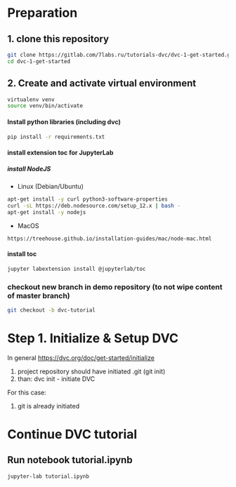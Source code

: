 
# Preparation

## 1. clone this repository

```bash
git clone https://gitlab.com/7labs.ru/tutorials-dvc/dvc-1-get-started.git
cd dvc-1-get-started
```

## 2. Create and activate virtual environment

```bash
virtualenv venv
source venv/bin/activate
```

#### Install python libraries (including dvc)

```bash
pip install -r requirements.txt
```

#### install extension toc for JupyterLab

##### install NodeJS

* Linux (Debian/Ubuntu)

```bash
apt-get install -y curl python3-software-properties
curl -sL https://deb.nodesource.com/setup_12.x | bash -
apt-get install -y nodejs
``` 

* MacOS

```
https://treehouse.github.io/installation-guides/mac/node-mac.html
```

#### install toc

```bash
jupyter labextension install @jupyterlab/toc
```

    
### checkout new branch in demo repository (to not wipe content of master branch)

```bash
git checkout -b dvc-tutorial
``` 

# Step 1. Initialize & Setup DVC

In general https://dvc.org/doc/get-started/initialize 
1) project repository should have initiated .git (git init) 
2) than: dvc init - initiate DVC  

For this case: 
1) git is already initiated 

# Continue DVC tutorial

## Run notebook tutorial.ipynb

```bash
jupyter-lab tutorial.ipynb
```
    
